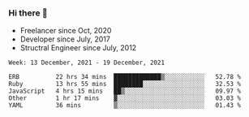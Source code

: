 ### Hi there 👋

- Freelancer since Oct, 2020
- Developer since July, 2017
- Structral Engineer since July, 2012

<!--START_SECTION:waka-->
```text
Week: 13 December, 2021 - 19 December, 2021

ERB          22 hrs 34 mins  █████████████▒░░░░░░░░░░░   52.78 % 
Ruby         13 hrs 55 mins  ████████░░░░░░░░░░░░░░░░░   32.53 % 
JavaScript   4 hrs 15 mins   ██▒░░░░░░░░░░░░░░░░░░░░░░   09.97 % 
Other        1 hr 17 mins    ▓░░░░░░░░░░░░░░░░░░░░░░░░   03.03 % 
YAML         36 mins         ▒░░░░░░░░░░░░░░░░░░░░░░░░   01.43 % 
```
<!--END_SECTION:waka-->

